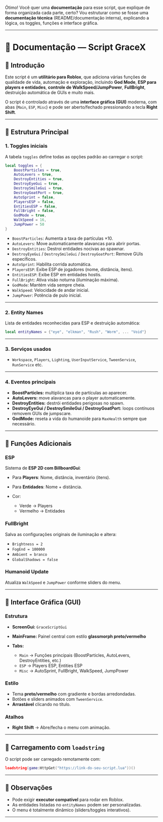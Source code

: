 Ótimo! Você quer uma **documentação** para esse script, que explique de forma organizada cada parte, certo?
Vou estruturar como se fosse uma **documentação técnica** (README/documentação interna), explicando a lógica, os toggles, funções e interface gráfica.

---

# 📜 Documentação — Script GraceX

## 🔹 Introdução

Este script é um **utilitário para Roblox**, que adiciona várias funções de qualidade de vida, automação e exploração, incluindo **God Mode**, **ESP para players e entidades**, **controle de WalkSpeed/JumpPower**, **FullBright**, destruição automática de GUIs e muito mais.

O script é controlado através de uma **interface gráfica (GUI)** moderna, com abas (`Main`, `ESP`, `Misc`) e pode ser aberto/fechado pressionando a tecla **Right Shift**.

---

## 🔹 Estrutura Principal

### 1. **Toggles iniciais**

A tabela `toggles` define todas as opções padrão ao carregar o script:

```lua
local toggles = {
    BoostParticles = true,
    AutoLevers = true,
    DestroyEntities = true,
    DestroyEyeGui = true,
    DestroySmileGui = true,
    DestroyGoatPort = true,
    AutoSprint = false,
    PlayersESP = false,
    EntitiesESP = false,
    FullBright = false,
    GodMode = true,
    WalkSpeed = 16,
    JumpPower = 50
}
```

* `BoostParticles`: Aumenta a taxa de partículas ×10.
* `AutoLevers`: Move automaticamente alavancas para abrir portas.
* `DestroyEntities`: Destroi entidades nocivas ao spawnar.
* `DestroyEyeGui` / `DestroySmileGui` / `DestroyGoatPort`: Remove GUIs específicos.
* `AutoSprint`: Habilita corrida automática.
* `PlayersESP`: Exibe ESP de jogadores (nome, distância, itens).
* `EntitiesESP`: Exibe ESP em entidades hostis.
* `FullBright`: Ativa visão noturna (iluminação máxima).
* `GodMode`: Mantém vida sempre cheia.
* `WalkSpeed`: Velocidade de andar inicial.
* `JumpPower`: Potência de pulo inicial.

---

### 2. **Entity Names**

Lista de entidades reconhecidas para ESP e destruição automática:

```lua
local entityNames = {"eye", "elkman", "Rush", "Worm", ... "Void"}
```

---

### 3. **Serviços usados**

* `Workspace`, `Players`, `Lighting`, `UserInputService`, `TweenService`, `RunService` etc.

---

### 4. **Eventos principais**

* **BoostParticles:** multiplica taxa de partículas ao aparecer.
* **AutoLevers:** move alavancas para o player automaticamente.
* **DestroyEntities:** destrói entidades perigosas no spawn.
* **DestroyEyeGui / DestroySmileGui / DestroyGoatPort:** loops contínuos removem GUIs de jumpscare.
* **GodMode:** reseta a vida do humanoide para `MaxHealth` sempre que necessário.

---

## 🔹 Funções Adicionais

### ESP

Sistema de **ESP 2D com BillboardGui**:

* Para **Players**: Nome, distância, inventário (itens).
* Para **Entidades**: Nome + distância.
* Cor:

  * Verde → Players
  * Vermelho → Entidades

### FullBright

Salva as configurações originais de iluminação e altera:

* `Brightness = 2`
* `FogEnd = 100000`
* `Ambient = branco`
* `GlobalShadows = false`

### Humanoid Update

Atualiza `WalkSpeed` e `JumpPower` conforme sliders do menu.

---

## 🔹 Interface Gráfica (GUI)

### Estrutura

* **ScreenGui:** `GraceScriptGui`
* **MainFrame:** Painel central com estilo **glassmorph preto/vermelho**
* **Tabs:**

  * `Main` → Funções principais (BoostParticles, AutoLevers, DestroyEntities, etc.)
  * `ESP` → Players ESP, Entities ESP
  * `Misc` → AutoSprint, FullBright, WalkSpeed, JumpPower

### Estilo

* Tema **preto/vermelho** com gradiente e bordas arredondadas.
* Botões e sliders animados com `TweenService`.
* **Arrastável** clicando no título.

### Atalhos

* **Right Shift** → Abre/fecha o menu com animação.

---

## 🔹 Carregamento com `loadstring`

O script pode ser carregado remotamente com:

```lua
loadstring(game:HttpGet("https://link-do-seu-script.lua"))()
```

---

## 🔹 Observações

* Pode exigir **executor compatível** para rodar em Roblox.
* As entidades listadas no `entityNames` podem ser personalizadas.
* O menu é totalmente dinâmico (sliders/toggles interativos).

---
